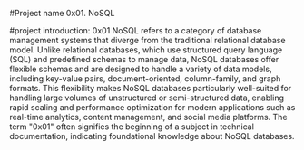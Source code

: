 #Project name
0x01. NoSQL

#project introduction:
0x01 NoSQL refers to a category of database management systems that diverge from the traditional relational database model. Unlike relational databases, which use structured query language (SQL) and predefined schemas to manage data, NoSQL databases offer flexible schemas and are designed to handle a variety of data models, including key-value pairs, document-oriented, column-family, and graph formats. This flexibility makes NoSQL databases particularly well-suited for handling large volumes of unstructured or semi-structured data, enabling rapid scaling and performance optimization for modern applications such as real-time analytics, content management, and social media platforms. The term "0x01" often signifies the beginning of a subject in technical documentation, indicating foundational knowledge about NoSQL databases.

